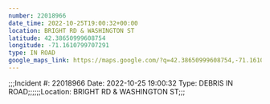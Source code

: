 ```yaml
---
number: 22018966
date_time: 2022-10-25T19:00:32+00:00
location: BRIGHT RD & WASHINGTON ST
latitude: 42.38650999608754
longitude: -71.1610799707291
type: IN ROAD
google_maps_link: https://maps.google.com/?q=42.38650999608754,-71.1610799707291
---
```


;;;Incident #: 22018966  Date: 2022-10-25 19:00:32   Type: DEBRIS IN ROAD;;;;;;Location: BRIGHT RD & WASHINGTON ST;;;
